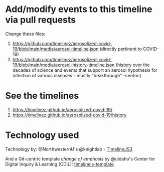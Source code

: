 # Add/modify events to this timeline via pull requests

Change these files: 

1. https://github.com/timelinez/aerosolized-covid-19/blob/main/media/aerosol-timeline.json (directly pertinent to COVID-19)
2. https://github.com/timelinez/aerosolized-covid-19/blob/main/media/aerosol-history-timeline.json (history over the decades of science and events that support an aerosol hypothesis for infection of various diseases - mostly "beakthrough" -centric)

# See the timelines

1. https://timelinez.github.io/aerosolized-covid-19/
2. https://timelinez.github.io/aerosolized-covid-19/history

# Technology used

Technology by: @NorthwesternU's @knightlab - [TimelineJS3](https://github.com/NUKnightLab/TimelineJS3) 

And a Git-centric template *change of emphasis* by @uidaho's Center for Digital Inquiry & Learning (CDIL): [timelinejs-template](https://github.com/thecdil/timelinejs-template)
